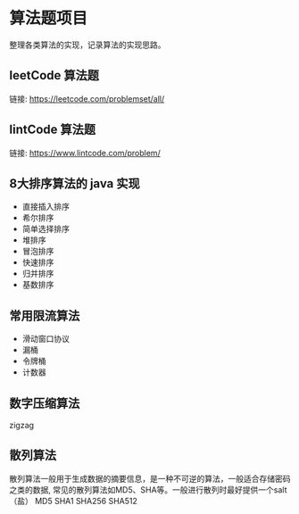 # 算法题项目
整理各类算法的实现，记录算法的实现思路。

## leetCode 算法题
链接: https://leetcode.com/problemset/all/

## lintCode 算法题
链接: https://www.lintcode.com/problem/

## 8大排序算法的 java 实现
- 直接插入排序
- 希尔排序
- 简单选择排序
- 堆排序
- 冒泡排序
- 快速排序
- 归并排序
- 基数排序

## 常用限流算法
- 滑动窗口协议
- 漏桶
- 令牌桶
- 计数器

## 数字压缩算法
zigzag

## 散列算法
散列算法一般用于生成数据的摘要信息，是一种不可逆的算法，一般适合存储密码之类的数据,
常见的散列算法如MD5、SHA等。一般进行散列时最好提供一个salt（盐）
MD5  SHA1  SHA256  SHA512
